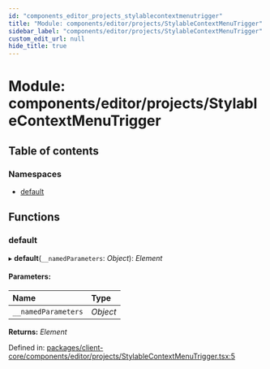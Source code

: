```yaml
---
id: "components_editor_projects_stylablecontextmenutrigger"
title: "Module: components/editor/projects/StylableContextMenuTrigger"
sidebar_label: "components/editor/projects/StylableContextMenuTrigger"
custom_edit_url: null
hide_title: true
---
```


# Module: components/editor/projects/StylableContextMenuTrigger

## Table of contents

### Namespaces

- [default](components_editor_projects_stylablecontextmenutrigger.default.md)

## Functions

### default

▸ **default**(`__namedParameters`: *Object*): *Element*

#### Parameters:

Name | Type |
:------ | :------ |
`__namedParameters` | *Object* |

**Returns:** *Element*

Defined in: [packages/client-core/components/editor/projects/StylableContextMenuTrigger.tsx:5](https://github.com/xr3ngine/xr3ngine/blob/66a84a950/packages/client-core/components/editor/projects/StylableContextMenuTrigger.tsx#L5)
